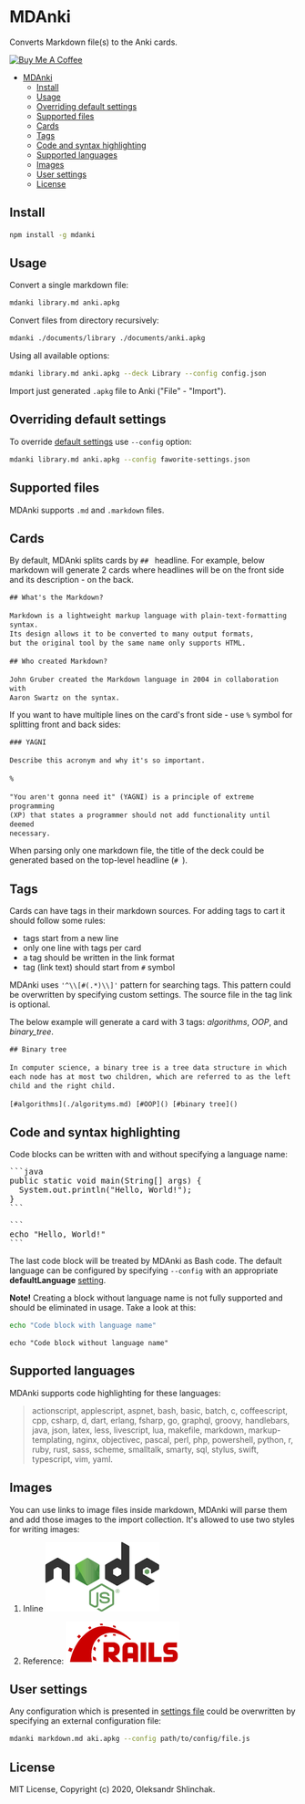 # MDAnki

Converts Markdown file(s) to the Anki cards.

<a href="https://www.buymeacoffee.com/ashlinchak" target="_blank"><img src="https://cdn.buymeacoffee.com/buttons/default-orange.png" alt="Buy Me A Coffee" style="height: 35px !important;width: 150px !important;" ></a>

- [MDAnki](#mdanki)
  - [Install](#install)
  - [Usage](#usage)
  - [Overriding default settings](#overriding-default-settings)
  - [Supported files](#supported-files)
  - [Cards](#cards)
  - [Tags](#tags)
  - [Code and syntax highlighting](#code-and-syntax-highlighting)
  - [Supported languages](#supported-languages)
  - [Images](#images)
  - [User settings](#user-settings)
  - [License](#license)

## Install
```bash
npm install -g mdanki
```

## Usage

Convert a single markdown file:

```bash
mdanki library.md anki.apkg
```

Convert files from directory recursively:

```bash
mdanki ./documents/library ./documents/anki.apkg
```

Using all available options:

```bash
mdanki library.md anki.apkg --deck Library --config config.json
```

Import just generated `.apkg` file to Anki ("File" - "Import").

## Overriding default settings

To override [default settings](./src/configs/settings.js) use `--config` option:

```bash
mdanki library.md anki.apkg --config faworite-settings.json
```

## Supported files

MDAnki supports `.md` and `.markdown` files.

## Cards

By default, MDAnki splits cards by `## ` headline. For example, below markdown will generate 2 cards where headlines will be on the front side and its description - on the back.

```
## What's the Markdown?

Markdown is a lightweight markup language with plain-text-formatting syntax.
Its design allows it to be converted to many output formats,
but the original tool by the same name only supports HTML.

## Who created Markdown?

John Gruber created the Markdown language in 2004 in collaboration with
Aaron Swartz on the syntax.

```

If you want to have multiple lines on the card's front side - use `%` symbol for splitting front and back sides:

```
### YAGNI

Describe this acronym and why it's so important.

%

"You aren't gonna need it" (YAGNI) is a principle of extreme programming
(XP) that states a programmer should not add functionality until deemed
necessary.

```

When parsing only one markdown file, the title of the deck could be generated based on the top-level headline (`# `).

## Tags

Cards can have tags in their markdown sources. For adding tags to cart it should follow some rules:
* tags start from a new line
* only one line with tags per card
* a tag should be written in the link format
* tag (link text) should start from `#` symbol

MDAnki uses `'^\\[#(.*)\\]'` pattern for searching tags. This pattern could be overwritten by specifying custom settings. The source file in the tag link is optional.

The below example will generate a card with 3 tags: _algorithms_, _OOP_, and _binary_tree_.

```
## Binary tree

In computer science, a binary tree is a tree data structure in which each node has at most two children, which are referred to as the left child and the right child.

[#algorithms](./algorityms.md) [#OOP]() [#binary tree]()
```

## Code and syntax highlighting

Code blocks can be written with and without specifying a language name:

<pre>
```java
public static void main(String[] args) {
  System.out.println("Hello, World!");
}
```
</pre>
<pre>
```
echo "Hello, World!"
```
</pre>

The last code block will be treated by MDAnki as Bash code. The default language can be configured by specifying `--config` with an appropriate **defaultLanguage** [setting](../src/configs/settings.js).

**Note!** Creating a block without language name is not fully supported and should be eliminated in usage. Take a look at this:
```bash
echo "Code block with language name"
```
```
echo "Code block without language name"
```

## Supported languages

MDAnki supports code highlighting for these languages:

> actionscript, applescript, aspnet, bash, basic, batch, c, coffeescript, cpp, csharp, d, dart, erlang, fsharp, go, graphql, groovy, handlebars, java, json, latex, less, livescript, lua, makefile, markdown, markup-templating, nginx, objectivec, pascal, perl, php, powershell, python, r, ruby, rust, sass, scheme, smalltalk, smarty, sql, stylus, swift, typescript, vim, yaml.


## Images

You can use links to image files inside markdown, MDAnki will parse them and add those images to the import collection. It's allowed to use two styles for writing images:

1. Inline
![alt text](samples/resources/nodejs.png "Node.js")

1. Reference:
![alt text][ROR]

[ROR]: samples/resources/ruby_on_rails.png "Logo Title Text 2"


## User settings

Any configuration which is presented in [settings file](src/configs/settings.js) could be overwritten by specifying an external configuration file:

```bash
mdanki markdown.md aki.apkg --config path/to/config/file.js
```

## License
MIT License, Copyright (c) 2020, Oleksandr Shlinchak.
